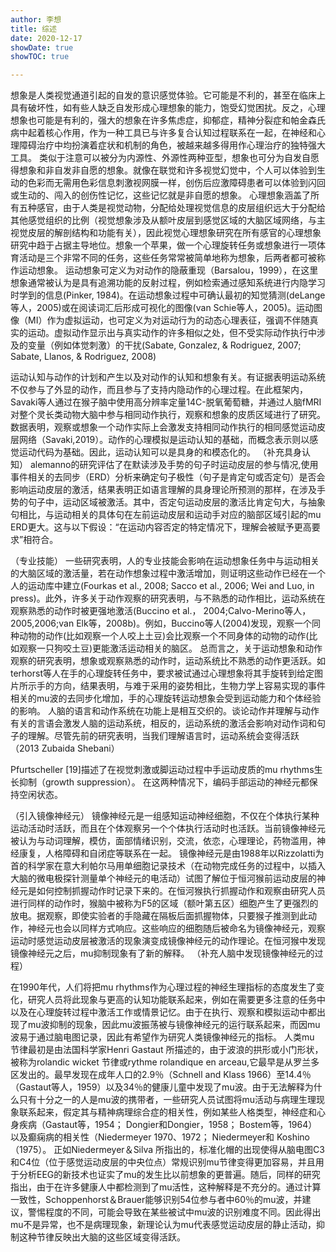 ```yaml
--- 
author: 李想
title: 综述
date: 2020-12-17
showDate: true
showTOC: true

---
```


想象是人类视觉通道引起的自发的意识感觉体验。它可能是不利的，甚至在临床上具有破坏性，如有些人缺乏自发形成心理想象的能力，饱受幻觉困扰。反之，心理想象也可能是有利的，强大的想象在许多焦虑症，抑郁症，精神分裂症和帕金森氏病中起着核心作用，作为一种工具已与许多复合认知过程联系在一起，在神经和心理障碍治疗中均扮演着症状和机制的角色，被越来越多得用作心理治疗的独特强大工具。
类似于注意可以被分为内源性、外源性两种亚型，想象也可分为自发自愿得想象和非自发非自愿的想象。就像在联觉和许多视觉幻觉中，个人可以体验到生动的色彩而无需用色彩信息刺激视网膜一样，创伤后应激障碍患者可以体验到闪回或生动的、闯入的创伤性记忆，这些记忆就是非自愿的想象。
心理想象涵盖了所有五种感官，由于人类是视觉动物，分配给处理视觉信息的皮层组织远大于分配给其他感觉组织的比例（视觉想象涉及从额叶皮层到感觉区域的大脑区域网络，与主视觉皮层的解剖结构和功能有关），因此视觉心理想象研究在所有感官的心理想象研究中趋于占据主导地位。想象一个苹果，做一个心理旋转任务或想象进行一项体育活动是三个非常不同的任务，这些任务常常被简单地称为想象，后两者都可被称作运动想象。
运动想象可定义为对动作的隐蔽重现（Barsalou，1999），在这里想象通常被认为是具有追溯功能的反射过程，例如检索通过感知系统进行内隐学习时学到的信息(Pinker, 1984)。在运动想象过程中可确认最初的知觉猜测(deLange等人，2005)或在阅读词汇后形成可视化的图像(van Schie等人，2005)。运动图像（MI）作为虚拟运动，也可定义为对运动行为的动态心理表征，强调不伴随真实的运动。虚拟动作显示出与真实动作的许多相似之处，但不受实际动作执行中涉及的变量（例如体觉刺激）的干扰(Sabate, Gonzalez, & Rodriguez, 2007; Sabate, Llanos, & Rodriguez, 2008)

运动认知与动作的计划和产生以及对动作的认知和想象有关。有证据表明运动系统不仅参与了外显的动作，而且参与了支持内隐动作的心理过程。在此框架内，Savaki等人通过在猴子脑中使用高分辨率定量14C-脱氧葡萄糖，并通过人脑fMRI对整个灵长类动物大脑中参与相同动作执行，观察和想象的皮质区域进行了研究。数据表明，观察或想象一个动作实际上会激发支持相同动作执行的相同感觉运动皮层网络（Savaki,2019）。动作的心理模拟是运动认知的基础，而概念表示则以感觉运动代码为基础。因此，运动认知可以是具身的和模态化的。
（补充具身认知）
alemanno的研究评估了在默读涉及手势的句子时运动皮层的参与情况,使用事件相关的去同步（ERD）分析来确定句子极性（句子是肯定句或否定句）是否会影响运动皮层的激活，结果表明正如语言理解的具身理论所预测的那样，在涉及手势的句子中，运动区域被激活。其中，否定句运动皮层的激活比肯定句大，与抽象句相比，与运动相关的具体句在左前运动皮层和运动手对应的脑部区域引起的mu ERD更大。这与以下假设：“在运动内容否定的特定情况下，理解会被赋予更高要求”相符合。


（专业技能）
一些研究表明，人的专业技能会影响在运动想象任务中与运动相关的大脑区域的激活量，若在动作想象过程中激活增加，则证明这些动作已经在一个人的运动库中建立(Fourkas et al., 2008; Sacco et al., 2006; Wei and Luo, in press)。此外，许多关于动作观察的研究表明，与不熟悉的动作相比，运动系统在观察熟悉的动作时被更强地激活(Buccino et al.， 2004;Calvo-Merino等人，2005,2006;van Elk等，2008b)。例如，Buccino等人(2004)发现，观察一个同种动物的动作(比如观察一个人咬上土豆)会比观察一个不同身体的动物的动作(比如观察一只狗咬土豆)更能激活运动相关的脑区。 
总而言之，关于运动想象和动作观察的研究表明，想象或观察熟悉的动作时，运动系统比不熟悉的动作更活跃。如terhorst等人在手的心理旋转任务中，要求被试通过心理想象将其手旋转到给定图片所示手的方向，结果表明，与难于采用的姿势相比，生物力学上容易实现的事件相关的mu波的去同步化增加，手的心理旋转运动想象会受到运动能力和个体经验的影响。
人脑的语言和动作系统在功能上是相互交织的。谈论动作并理解与动作有关的言语会激发人脑的运动系统，相反的，运动系统的激活会影响对动作词和句子的理解。尽管先前的研究表明，当我们理解语言时，运动系统会变得活跃（2013 Zubaida Shebani）

Pfurtscheller [19]描述了在视觉刺激或脚运动过程中手运动皮质的mu rhythms生长抑制（growth suppression）。 在这两种情况下，编码手部运动的神经元都保持空闲状态。


（引入镜像神经元）
镜像神经元是一组感知运动神经细胞，不仅在个体执行某种运动活动时活跃，而且在个体观察另一个个体执行活动时也活跃。当前镜像神经元被认为与动词理解，模仿，面部情绪识别，交流，依恋，心理理论，药物滥用，神经康复，人格障碍和自闭症等联系在一起。
镜像神经元是由1988年以Rizzolatti为首的科学家在意大利帕尔马用单细胞记录技术（在动物完成任务的过程中，以插入大脑的微电极探针测量单个神经元的电活动）试图了解位于恒河猴前运动皮层的神经元是如何控制抓握动作时记录下来的。在恒河猴执行抓握动作和观察由研究人员进行同样的动作时，猴脑中被称为F5的区域（额叶第五区）细胞产生了更强烈的放电。据观察，即使实验者的手隐藏在隔板后面抓握物体，只要猴子推测到此动作，神经元也会以同样方式响应。这些响应的细胞随后被命名为镜像神经元，观察运动时感觉运动皮层被激活的现象演变成镜像神经元的动作理论。在恒河猴中发现镜像神经元之后，mu抑制现象有了新的解释。
（补充人脑中发现镜像神经元的过程）

在1990年代，人们将把mu rhythms作为心理过程的神经生理指标的态度发生了变化，研究人员将此现象与更高的认知功能联系起来，例如在需要更多注意的任务中以及在心理旋转过程中激活工作或情景记忆。由于在执行、观察和模拟运动中都出现了mu波抑制的现象，因此mu波振荡被与镜像神经元的运行联系起来，而因mu波易于通过脑电图记录，因此有希望作为研究人类镜像神经元的指标。
人类mu 节律最初是由法国科学家Henri Gastaut 所描述的，由于波浪的拱形或小门形状，被称为rolandic wicket 节律或rythme rolandique en arceau,它最早是从罗兰多区发出的。最早发现在成年人口的2.9％（Schnell and Klass 1966）至14.4％（Gastaut等人，1959）以及34％的健康儿童中发现了mu波。由于无法解释为什么只有十分之一的人是mu波的携带者，一些研究人员试图将mu活动与病理生理现象联系起来，假定其与精神病理综合症的相关性，例如某些人格类型，神经症和心身疾病（Gastaut等，1954； Dongier和Dongier，1958； Bostem等，1964）以及癫痫病的相关性（Niedermeyer 1970、1972； Niedermeyer和 Koshino（1975）。 正如Niedermeyer＆Silva 所指出的，标准化帽的出现使得从脑电图C3和C4位（位于感觉运动皮层的中央位点）常规识别mu节律变得更加容易，并且用于分析EEG的新技术也证实了mu的发生比以前想象的更普遍。随后，同样的研究指出，由于在许多健康人中都检测到了mu活性，这种解释是不充分的。通过计算一致性，Schoppenhorst＆Brauer能够识别54位参与者中60％的mu波，并建议，警惕程度的不同，可能会导致在某些被试中mu波的识别难度不同。因此得出mu不是异常，也不是病理现象，新理论认为mu代表感觉运动皮层的静止活动，抑制这种节律反映出大脑的这些区域变得活跃。



